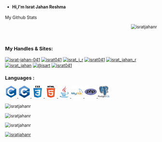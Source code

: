 -  <h4 align="left">Hi,I'm Israt Jahan Reshma</h4>
My Github Stats
<p>&nbsp;<img align="right"  src="https://github-readme-stats.vercel.app/api?username=isratjahanr&show_icons=true&locale=en" alt="isratjahanr" /></p>





<p align="left"> <a href="https://twitter.com/" target="blank"><img src="https://img.shields.io/twitter/follow/?logo=twitter&style=for-the-badge" alt="" /></a> </p>

<h3 align="left">My Handles & Sites:</h3>
<p align="left">

   
<a href="https://linkedin.com/in/israt-jahan-041" target="blank"><img align="center" src="https://raw.githubusercontent.com/rahuldkjain/github-profile-readme-generator/master/src/images/icons/Social/linked-in-alt.svg" alt="israt-jahan-041" height="30" width="40" /></a>
<a href="https://stackoverflow.com/users/israt041" target="blank"><img align="center" src="https://raw.githubusercontent.com/rahuldkjain/github-profile-readme-generator/master/src/images/icons/Social/stack-overflow.svg" alt="israt041" height="30" width="40" /></a>
<a href="https://www.codechef.com/users/israt_j_r" target="blank"><img align="center" src="https://cdn.jsdelivr.net/npm/simple-icons@3.1.0/icons/codechef.svg" alt="israt_j_r" height="30" width="40" /></a>
<a href="https://www.hackerrank.com/israt041" target="blank"><img align="center" src="https://raw.githubusercontent.com/rahuldkjain/github-profile-readme-generator/master/src/images/icons/Social/hackerrank.svg" alt="israt041" height="30" width="40" /></a>
<a href="https://codeforces.com/profile/israt_jahan_r" target="blank"><img align="center" src="https://raw.githubusercontent.com/rahuldkjain/github-profile-readme-generator/master/src/images/icons/Social/codeforces.svg" alt="israt_jahan_r" height="30" width="40" /></a>
<a href="https://www.leetcode.com/israt_jahan" target="blank"><img align="center" src="https://raw.githubusercontent.com/rahuldkjain/github-profile-readme-generator/master/src/images/icons/Social/leet-code.svg" alt="israt_jahan" height="30" width="40" /></a>
<a href="https://www.hackerearth.com/@isart" target="blank"><img align="center" src="https://raw.githubusercontent.com/rahuldkjain/github-profile-readme-generator/master/src/images/icons/Social/hackerearth.svg" alt="@isart" height="30" width="40" /></a>
<a href="https://www.topcoder.com/members/israt041" target="blank"><img align="center" src="https://raw.githubusercontent.com/rahuldkjain/github-profile-readme-generator/master/src/images/icons/Social/topcoder.svg" alt="israt041" height="30" width="40" /></a>
</p>

<h3 align="left">Languages :</h3>
<p align="left"> <a href="https://www.cprogramming.com/" target="_blank" rel="noreferrer"> <img src="https://raw.githubusercontent.com/devicons/devicon/master/icons/c/c-original.svg" alt="c" width="40" height="40"/> </a> <a href="https://www.w3schools.com/cpp/" target="_blank" rel="noreferrer"> <img src="https://raw.githubusercontent.com/devicons/devicon/master/icons/cplusplus/cplusplus-original.svg" alt="cplusplus" width="40" height="40"/> </a> <a href="https://www.w3schools.com/css/" target="_blank" rel="noreferrer"> <img src="https://raw.githubusercontent.com/devicons/devicon/master/icons/css3/css3-original-wordmark.svg" alt="css3" width="40" height="40"/> </a> <a href="https://www.w3.org/html/" target="_blank" rel="noreferrer"> <img src="https://raw.githubusercontent.com/devicons/devicon/master/icons/html5/html5-original-wordmark.svg" alt="html5" width="40" height="40"/> </a> <a href="https://www.java.com" target="_blank" rel="noreferrer"> <img src="https://raw.githubusercontent.com/devicons/devicon/master/icons/java/java-original.svg" alt="java" width="40" height="40"/> </a> <a href="https://www.mysql.com/" target="_blank" rel="noreferrer"> <img src="https://raw.githubusercontent.com/devicons/devicon/master/icons/mysql/mysql-original-wordmark.svg" alt="mysql" width="40" height="40"/> </a> <a href="https://www.php.net" target="_blank" rel="noreferrer"> <img src="https://raw.githubusercontent.com/devicons/devicon/master/icons/php/php-original.svg" alt="php" width="40" height="40"/> </a> <a href="https://www.postgresql.org" target="_blank" rel="noreferrer"> <img src="https://raw.githubusercontent.com/devicons/devicon/master/icons/postgresql/postgresql-original-wordmark.svg" alt="postgresql" width="40" height="40"/> </a> </p>


<p><img align="center" src="https://github-readme-stats.vercel.app/api/top-langs?username=isratjahanr&show_icons=true&locale=en&layout=compact" alt="isratjahanr" /></p>


<p><img align="center" src="https://github-readme-streak-stats.herokuapp.com/?user=isratjahanr&" alt="isratjahanr" /></p>
<p align="left"> <img src="https://komarev.com/ghpvc/?username=isratjahanr&label=Profile%20views&color=0e75b6&style=flat" alt="isratjahanr" /> </p>
<p align="left"> <a href="https://github.com/ryo-ma/github-profile-trophy"><img src="https://github-profile-trophy.vercel.app/?username=isratjahanr" alt="isratjahanr" /></a> </p>
 
